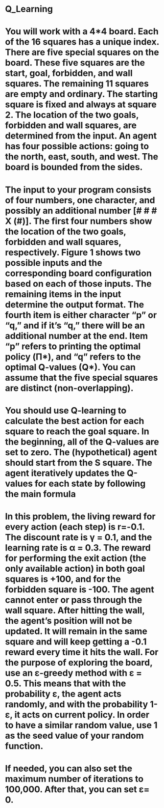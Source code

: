 # Q_Learning

# You will work with a 4*4 board. Each of the 16 squares has a unique index. There are five special squares on the board. These five squares are the start, goal, forbidden, and wall squares. The remaining 11 squares are empty and ordinary. The starting square is fixed and always at square 2. The location of the two goals, forbidden and wall squares, are determined from the input. An agent has four possible actions: going to the north, east, south, and west. The board is bounded from the sides.
# The input to your program consists of four numbers, one character, and possibly an additional number [# # # X (#)]. The first four numbers show the location of the two goals, forbidden and wall squares, respectively. Figure 1 shows two possible inputs and the corresponding board configuration based on each of those inputs. The remaining items in the input determine the output format. The fourth item is either character “p” or “q,” and if it’s “q,” there will be an additional number at the end. Item “p” refers to printing the optimal policy (Π*), and “q” refers to the optimal Q-values (Q*). You can assume that the five special squares are distinct (non-overlapping).
# You should use Q-learning to calculate the best action for each square to reach the goal square. In the beginning, all of the Q-values are set to zero. The (hypothetical) agent should start from the S square. The agent iteratively updates the Q-values for each state by following the main formula
# In this problem, the living reward for every action (each step) is r=-0.1. The discount rate is γ = 0.1, and the learning rate is α = 0.3. The reward for performing the exit action (the only available action) in both goal squares is +100, and for the forbidden square is -100. The agent cannot enter or pass through the wall square. After hitting the wall, the agent’s position will not be updated. It will remain in the same square and will keep getting a -0.1 reward every time it hits the wall. For the purpose of exploring the board, use an ε-greedy method with ε = 0.5. This means that with the probability ε, the agent acts randomly, and with the probability 1-ε, it acts on current policy. In order to have a similar random value, use 1 as the seed value of your random function.
# If needed, you can also set the maximum number of iterations to 100,000. After that, you can set ε= 0.
